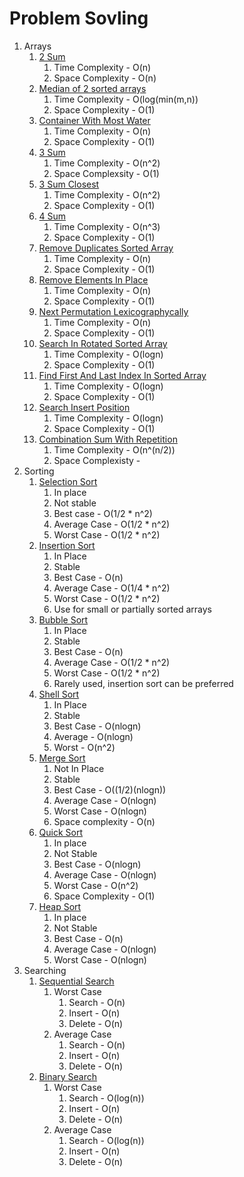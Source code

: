 # Problem Sovling

1. Arrays
    1. [2 Sum](src/main/java/dev/pushparaj/arrays/TwoSum.java)
        1. Time Complexity - O(n)
        1. Space Complexity - O(n)
    1. [Median of 2 sorted arrays](src/main/java/dev/pushparaj/arrays/MedianOfArray.java)
        1. Time Complexity - O(log(min(m,n))
        1. Space Complexity - O(1)
    1. [Container With Most Water](src/main/java/dev/pushparaj/arrays/ContainerWithMostWater.java)
        1. Time Complexity - O(n)
        1. Space Complexity - O(1)
    1. [3 Sum](src/main/java/dev/pushparaj/arrays/ThreeSum.java)
        1. Time Complexity - O(n^2)
        1. Space Complexsity - O(1)
    1. [3 Sum Closest](src/main/java/dev/pushparaj/arrays/ThreeSumClosest.java)
        1. Time Complexity - O(n^2)
        1. Space Complexity - O(1)
    1. [4 Sum](src/main/java/dev/pushparaj/arrays/FourSum.java)
        1. Time Complexity - O(n^3)
        1. Space Complexity - O(1)
    1. [Remove Duplicates Sorted Array](src/main/java/dev/pushparaj/arrays/RemoveDuplicatesSortedArray.java)
        1. Time Complexity - O(n)
        1. Space Complexity - O(1)
    1. [Remove Elements In Place](src/main/java/dev/pushparaj/arrays/RemoveElementInPlaceTest.java)
        1. Time Complexity - O(n)
        1. Space Complexity - O(1)
    1. [Next Permutation Lexicographycally](src/main/java/dev/pushparaj/arrays/NextPermutationTest.java)
        1. Time Complexity - O(n)
        1. Space Complexity - O(1)
    1. [Search In Rotated Sorted Array](src/main/java/dev/pushparaj/arrays/SearchInRotatedSortedArray)
        1. Time Complexity - O(logn)
        1. Space Complexity - O(1)
    1. [Find First And Last Index In Sorted Array](src/main/java/dev/pushparaj/arrays/FirstAndLastPositionInSortedArray.java)
        1. Time Complexity - O(logn)
        1. Space Complexity - O(1)
    1. [Search Insert Position](src/main/java/dev/pushparaj/arrays/SearchInsertPosition.java)
        1. Time Complexity - O(logn)
        1. Space Complexity - O(1)
    1. [Combination Sum With Repetition](src/main/java/dev/pushparaj/arrays/CombinationSumWithRepetition.java)
        1. Time Complexity - O(n^(n/2))
        1. Space Complexisty -
1. Sorting
    1. [Selection Sort](src/main/java/dev/pushparaj/sorting/SelectionSort.java)
        1. In place
        1. Not stable
        1. Best case - O(1/2 * n^2)
        1. Average Case - O(1/2 * n^2)
        1. Worst Case - O(1/2 * n^2)
    1. [Insertion Sort](src/main/java/dev/pushparaj/sorting/InsertionSort.java)
        1. In Place
        1. Stable
        1. Best Case - O(n)
        1. Average Case - O(1/4 * n^2)
        1. Worst Case - O(1/2 * n^2)
        1. Use for small or partially sorted arrays
    1. [Bubble Sort](src/main/java/dev/pushparaj/sorting/BubbleSort.java)
        1. In Place
        1. Stable
        1. Best Case - O(n)
        1. Average Case - O(1/2 * n^2)
        1. Worst Case - O(1/2 * n^2)
        1. Rarely used, insertion sort can be preferred
    1. [Shell Sort](src/main/java/dev/pushparaj/sorting/ShellSort.java)
        1. In Place
        1. Stable
        1. Best Case - O(nlogn)
        1. Average - O(nlogn)
        1. Worst - O(n^2)
    1. [Merge Sort](src/main/java/dev/pushparaj/sorting/MergeSort.java)
        1. Not In Place
        1. Stable
        1. Best Case - O((1/2)(nlogn))
        1. Average Case - O(nlogn)
        1. Worst Case - O(nlogn)
        1. Space complexity - O(n)
    1. [Quick Sort](src/main/java/dev/pushparaj/sorting/QuickSort.java)
        1. In place
        1. Not Stable
        1. Best Case - O(nlogn)
        1. Average Case - O(nlogn)
        1. Worst Case - O(n^2)
        1. Space Complexity - O(1)
    1. [Heap Sort](src/main/java/dev/pushparaj/sorting/HeapSort.java)
        1. In place
        1. Not Stable
        1. Best Case - O(n)
        1. Average Case - O(nlogn)
        1. Worst Case - O(nlogn)
1. Searching
    1. [Sequential Search](src/main/java/dev/pushparaj/searching/SequentialSearch.java)
        1. Worst Case
            1. Search - O(n)
            1. Insert - O(n)
            1. Delete - O(n)
        1. Average Case
            1. Search - O(n)
            1. Insert - O(n)
            1. Delete - O(n)
    1. [Binary Search](src/main/java/dev/pushparaj/searching/BinarySearch.java)
        1. Worst Case
            1. Search - O(log(n))
            1. Insert - O(n)
            1. Delete - O(n)
        1. Average Case
            1. Search - O(log(n))
            1. Insert - O(n)
            1. Delete - O(n)
